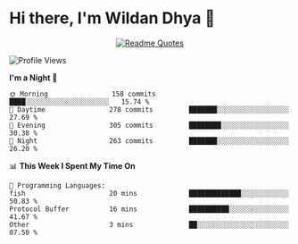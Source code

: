 # Hi there, I'm Wildan Dhya 👋 

<div align="center">
  <a href="https://github.com/piyushsuthar/github-readme-quotes">
    <img src="https://quotes-github-readme.vercel.app/api?quote=Try%2C%20Fail%2C%20Retry&author=unknown&type=vertical&theme=dark" alt="Readme Quotes">
  </a>
</div>

<!--START_SECTION:waka-->
![Profile Views](http://img.shields.io/badge/Profile%20Views-6-blue)

**I'm a Night 🦉** 

```text
🌞 Morning                158 commits         ████░░░░░░░░░░░░░░░░░░░░░   15.74 % 
🌆 Daytime                278 commits         ███████░░░░░░░░░░░░░░░░░░   27.69 % 
🌃 Evening                305 commits         ████████░░░░░░░░░░░░░░░░░   30.38 % 
🌙 Night                  263 commits         ███████░░░░░░░░░░░░░░░░░░   26.20 % 
```


📊 **This Week I Spent My Time On** 

```text
💬 Programming Languages: 
fish                     20 mins             █████████████░░░░░░░░░░░░   50.83 % 
Protocol Buffer          16 mins             ██████████░░░░░░░░░░░░░░░   41.67 % 
Other                    3 mins              ██░░░░░░░░░░░░░░░░░░░░░░░   07.50 % 
```


<!--END_SECTION:waka-->

<!--## GitHub Stats-->
<!--![Top Languages](https://github-readme-stats.vercel.app/api/top-langs/?username=wildandhya&layout=compact&theme=dracula)-->











